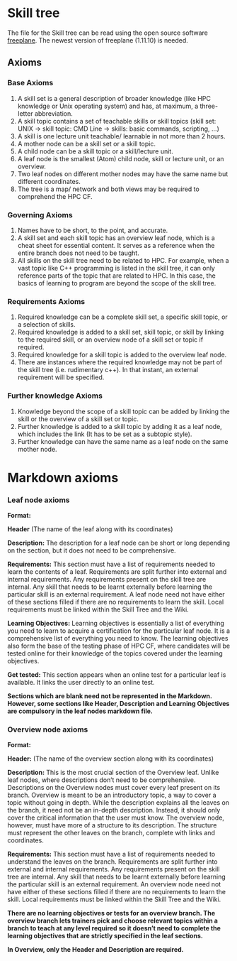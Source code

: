 # Skill tree

The file for the Skill tree  can be read using the open source software [freeplane](https://docs.freeplane.org/).
The newest version of freeplane (1.11.10) is needed.

## Axioms

### Base Axioms

1. A skill set is a general description of broader knowledge (like HPC knowledge or Unix operating system) and has, at maximum, a three-letter abbreviation.
1. A skill topic contains a set of teachable skills or skill topics (skill set: UNIX -> skill topic: CMD Line -> skills: basic commands, scripting, …)
1. A skill is one lecture unit teachable/ learnable in not more than 2 hours.
1. A mother node can be a skill set or a skill topic.
1. A child node can be a skill topic or a skill/lecture unit.
1. A leaf node is the smallest (Atom) child node, skill or lecture unit, or an overview.
1. Two leaf nodes on different mother nodes may have the same name but different coordinates.
1. The tree is a map/ network and both views may be required to comprehend the HPC CF.

### Governing Axioms

1. Names have to be short, to the point, and accurate.
1. A skill set and each skill topic has an overview leaf node, which is a cheat sheet for essential content. It serves as a reference when the entire branch does not need to be taught.
1. All skills on the skill tree need to be related to HPC. For example, when a vast topic like C++ programming is listed in the skill tree, it can only reference parts of the topic that are related to HPC. In this case, the basics of learning to program are beyond the scope of the skill tree.

### Requirements Axioms

1. Required knowledge can be a complete skill set, a specific skill topic, or a selection of skills.
1. Required knowledge is added to a skill set, skill topic, or skill by linking to the required skill, or an overview node of a skill set or topic if required.
1. Required knowledge for a skill topic is added to the overview leaf node.
1. There are instances where the required knowledge may not be part of the skill tree (i.e. rudimentary c++). In that instant, an external requirement will be specified.

### Further knowledge Axioms

1. Knowledge beyond the scope of a skill topic can be added by linking the skill or the overview of a skill set or topic.
1. Further knowledge is added to a skill topic by adding it as a leaf node, which includes the link (It has to be set as a subtopic style).
1. Further knowledge can have the same name as a leaf node on the same mother node.

##

# Markdown axioms

### Leaf node axioms

**Format:** 

**Header** (The name of the leaf along with its coordinates)

**Description:** The description for a leaf node can be short or long depending on the section, but it does not need to be comprehensive.

**Requirements:** This section must have a list of requirements needed to learn the contents of a leaf. Requirements are split further into external and internal requirements. Any requirements present on the skill tree are internal. Any skill that needs to be learnt externally before learning the particular skill is an external requirement. A leaf node need not have either of these sections filled if there are no requirements to learn the skill. Local requirements must be linked within the Skill Tree and the Wiki.

**Learning Objectives:** Learning objectives is essentially a list of everything you need to learn to acquire a certification for the particular leaf node. It is a comprehensive list of everything you need to know. The learning objectives also form the base of the testing phase of HPC CF, where candidates will be tested online for their knowledge of the topics covered under the learning objectives.

**Get tested:** This section appears when an online test for a particular leaf is available. It links the user directly to an online test. 

**Sections which are blank need not be represented in the Markdown. However, some sections like Header, Description and Learning Objectives are compulsory in the leaf nodes markdown file.**

### Overview node axioms

**Format:** 

**Header:** (The name of the overview section along with its coordinates)

**Description:** This is the most crucial section of the Overview leaf. Unlike leaf nodes, where descriptions don’t need to be comprehensive. Descriptions on the Overview nodes must cover every leaf present on its branch. Overview is meant to be an introductory topic, a way to cover a topic without going in depth. While the description explains all the leaves on the branch, it need not be an in-depth description. Instead, it should only cover the critical information that the user must know. The overview node, however, must have more of a structure to its description. The structure must represent the other leaves on the branch, complete with links and coordinates.

**Requirements:** This section must have a list of requirements needed to understand the leaves on the branch. Requirements are split further into external and internal requirements. Any requirements present on the skill tree are internal. Any skill that needs to be learnt externally before learning the particular skill is an external requirement. An overview node need not have either of these sections filled if there are no requirements to learn the skill. Local requirements must be linked within the Skill Tree and the Wiki.


**There are no learning objectives or tests for an overview branch. The overview branch lets trainers pick and choose relevant topics within a branch to teach at any level required so it doesn’t need to complete the learning objectives that are strictly specified in the leaf sections.** 

**In Overview, only the Header and Description are required.**
